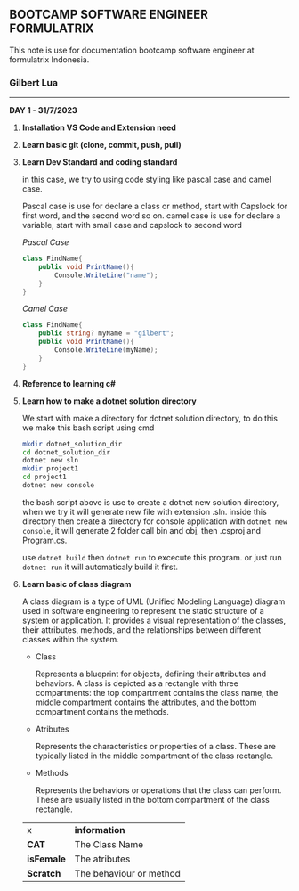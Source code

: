 ## BOOTCAMP SOFTWARE ENGINEER FORMULATRIX
This note is use for documentation bootcamp software engineer at formulatrix Indonesia.

### Gilbert Lua

---


**DAY 1 - 31/7/2023**
1. **Installation VS Code and Extension need** 
2. **Learn basic git (clone, commit, push, pull)**
3. **Learn Dev Standard and coding standard**

    in this case, we try to using code styling like pascal case and camel case. 

    Pascal case is use for declare a class or method, start with Capslock for first word, and the second word so on. camel case is use for declare a variable, start with small case and capslock to second word


    *Pascal Case*
    ```csharp
    class FindName{
        public void PrintName(){
            Console.WriteLine("name");      
        }
    }
    ```

    *Camel Case*
    ```csharp
    class FindName{
        public string? myName = "gilbert";
        public void PrintName(){
            Console.WriteLine(myName);
        }
    }
    ```

4. **Reference to learning c#**
5. **Learn how to make a dotnet solution directory**
   
   We start with make a directory for dotnet solution directory, to do this we make this bash script using cmd

   ```sh
   mkdir dotnet_solution_dir
   cd dotnet_solution_dir
   dotnet new sln
   mkdir project1
   cd project1
   dotnet new console
   ```
   the bash script above is use to create a dotnet new solution directory, when we try it will generate new file with extension .sln.
   inside this directory then create a directory for console application with `dotnet new console`, it will generate 2 folder call bin and obj, then .csproj and Program.cs.
   
   use `dotnet build` then `dotnet run` to excecute this program. or just run `dotnet run` it will automaticaly build it first.

6. **Learn basic of class diagram**
   
   A class diagram is a type of UML (Unified Modeling Language) diagram used in software engineering to represent the static structure of a system or application. It provides a visual representation of the classes, their attributes, methods, and the relationships between different classes within the system.
   
   - Class
    
        Represents a blueprint for objects, defining their attributes and behaviors. A class is depicted as a rectangle with three compartments: the top compartment contains the class name, the middle compartment contains the attributes, and the bottom compartment contains the methods.

   - Atributes
        
        Represents the characteristics or properties of a class. These are typically listed in the middle compartment of the class rectangle.

   - Methods 

        Represents the behaviors or operations that the class can perform. These are usually listed in the bottom compartment of the class rectangle.


    |||
    |---|---|
    |x|**information**|
    |**CAT**|The Class Name|
    |**isFemale**|The atributes|
    |**Scratch**|The behaviour or method|






 
